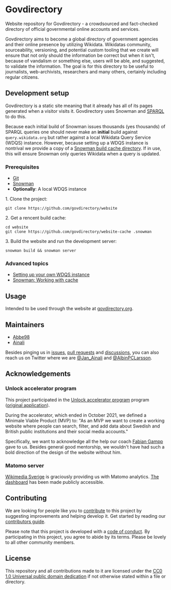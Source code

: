 # Govdirectory

Website repository for Govdirectory - a crowdsourced and fact-checked directory of official governmental online accounts and services.

Govdirectory aims to become a global directory of government agencies and their online presence by utilizing Wikidata.
Wikidatas community, sourceability, versioning, and potential custom tooling that we create will ensure that not only should the information be correct but when it isn't, because of vandalism or something else, users will be able, and suggested, to validate the information.
The goal is for this directory to be useful to journalists, web-archivists, researchers and many others, certainly including regular citizens.

## Development setup

Govdirectory is a static site meaning that it already has all of its pages generated when a visitor visits it. Govdirectory uses Snowman and [SPARQL](https://www.w3.org/TR/sparql11-query/) to do this.

Because each initial build of Snowman issues thousands (yes thousands) of SPARQL queries one should never make an **initial** build against `query.wikidata.org` but rather against a local Wikidata Query Service (WDQS) instance. However, because setting up a WDQS instance is nontrival we provide a copy of a [Snowman build cache directory](https://github.com/govdirectory/website-cache). If in use, this will ensure Snowman only queries Wikidata when a query is updated.

### Prerequisites

 - [Git](https://git-scm.com/)
 - [Snowman](https://github.com/glaciers-in-archives/snowman)
 - **Optionally**: A local WDQS instance 

1\. Clone the project:
```shell
git clone https://github.com/govdirectory/website
```
2\. Get a rencent build cache:
```shell
cd website
git clone https://github.com/govdirectory/website-cache .snowman
```
3\. Build the website and run the development server:
```shell
snowman build && snowman server
```

### Advanced topics

 - [Setting up your own WDQS instance](https://www.mediawiki.org/wiki/Wikidata_Query_Service/User_Manual#Standalone_service)
 - [Snowman: Working with cache](https://github.com/glaciers-in-archives/snowman#working-with-cache)

## Usage

Intended to be used through the website at [govdirectory.org](https://govdirectory.org).

## Maintainers

* [Abbe98](https://github.com/Abbe98)
* [Ainali](https://github.com/Ainali)

Besides pinging us in [issues](https://github.com/govdirectory/website/issues), [pull requests](https://github.com/govdirectory/website/pulls) and [discussions](https://github.com/govdirectory/website/discussions), you can also reach us on Twitter where we are [@Jan_Ainali](https://twitter.com/Jan_Ainali/) and [@AlbinPCLarsson](https://twitter.com/AlbinPCLarsson).

## Acknowledgements

### Unlock accelerator program

This project participated in the [Unlock accelerator program](https://www.wikimedia.de/unlock/) program ([original application](https://www.wikidata.org/wiki/User:Ainali/Social_media_for_public_organizations/Unlock)).

During the accelerator, which ended in October 2021, we defined a Minimale Viable Product (MVP) to: "As an MVP we want to create a working website where people can search, filter, and add data about Swedish and British public institutions and their social media accounts."

Specifically, we want to acknowledge all the help our coach [Fabian Gampp](https://www.fabiangampp.de/) gave to us. Besides general good mentorship, we wouldn't have had such a bold direction of the design of the website without him.

### Matomo server

[Wikimedia Sverige](https://github.com/Wikimedia-Sverige) is graciously providing us with Matomo analytics. [The dashboard](https://matomo.wikimedia.se/index.php?module=CoreHome&idSite=7) has been made publicly accessible.

## Contributing

We are looking for people like you to [contribute](CONTRIBUTING.md) to this project by suggesting improvements and helping develop it. Get started by reading our [contributors guide](CONTRIBUTING.md).

Please note that this project is developed with a [code of conduct](CODE_OF_CONDUCT.md). By participating in this project, you agree to abide by its terms. Please be lovely to all other community members.

## License

This repository and all contributions made to it are licensed under the [CC0 1.0 Universal public domain dedication](LICENSE) if not otherwise stated within a file or directory.
